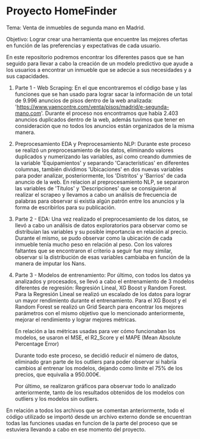 # Proyecto HomeFinder

Tema: Venta de inmuebles de segunda mano en Madrid.

Objetivo: Lograr crear una herramienta que encuentre las mejores ofertas en función de las preferencias y expectativas de cada usuario.

En este repositorio podremos encontrar los diferentes pasos que se han seguido para llevar a cabo la creación de un modelo predictivo que ayude a los usuarios a encontrar un inmueble que se adecúe a sus necesidades y a sus capacidades.

1. Parte 1 - Web Scraping: En el que encontraremos el código base y las funciones que se han usado para lograr sacar la información de un total de 9.996 anuncios de pisos dentro de la web analizada: 'https://www.yaencontre.com/venta/pisos/madrid/e-segunda-mano.com'. Durante el proceso nos encontramos que había 2.403 anuncios duplicados dentro de la web, además tuvimos que tener en consideración que no todos los anuncios están organizados de la misma manera. 
    
2. Preprocesamiento EDA y Preprocesamiento NLP: Durante este proceso se realizó un preprocesamiento de los datos, eliminando valores duplicados y numerizando las variables, así como creando dummies de la variable 'Equipamientos' y separando 'Características' en diferentes columnas, también dividimos 'Ubicaciones' en dos nuevas variables para poder analizar, posteriormente, los 'Distritos' y 'Barrios' de cada anuncio de la web. 
En relacion al preprocesamiento NLP, se separaron las variables de 'Títulos' y 'Descripciones' que se consiguieron al realizar el scrapeo y llevamos a cabo un análisis de frecuencia de palabras para observar si existía algún patrón entre los anuncios y la forma de escribirlos para su publicación. 

3. Parte 2 - EDA: Una vez realizado el preprocesamiento de los datos, se llevó a cabo un análisis de datos exploratorios para observar como se distribuían las variables y su posible importancia en relación al precio. Durante el mismo, se pudo observar como la ubicación de cada inmueble tenía mucho peso en relación al peso. Con los valores faltantes que se encontraron el criterio a seguir fue muy similar, observar si la distribución de esas variables cambiaba en función de la manera de imputar los Nans.
    
4. Parte 3 - Modelos de entrenamiento: Por último, con todos los datos ya analizados y procesados, se llevó a cabo el entrenamiento de 3 modelos diferentes de regresión: Regresión Lineal, XG Boost y Random Forest. 
    Para la Regresión Lineal se realizó un escalado de los datos para lograr un mayor rendimiento durante el entrenamiento.
    Para el XG Boost y el Random Forest se realizó un Grid Search para encontrar los mejores parámetros con el mismo objetivo que lo mencionado anteriormente, mejorar el rendimiento y lograr mejores métricas.

    En relación a las métricas usadas para ver cómo funcionaban los modelos, se usaron el MSE, el R2_Score y el MAPE (Mean Absolute Percentage Error)

    Durante todo este proceso, se decidió reducir el número de datos, eliminado gran parte de los outliers para poder observar si habría cambios al entrenar los modelos, dejando como límite el 75% de los precios,     que equivalía a 950.000€.

    Por último, se realizaron gráficos para observar todo lo analizado anteriormente, tanto de los resultados obtenidos de los modelos con outliers y los modelos sin outliers.

En relación a todos los archivos que se comentan anteriormente, todo el código utilizado se importó desde un archivo externo donde se encuentran todas las funciones usadas en funcíon de la parte del proceso que se estuviera llevando a cabo en ese momento del proyecto.
